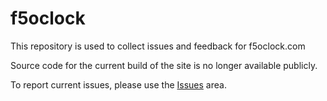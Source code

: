 # f5oclock

This repository is used to collect issues and feedback for f5oclock.com

Source code for the current build of the site is no longer available publicly.

To report current issues, please use the [Issues](https://github.com/dadsquatch/f5oclock/issues) area.